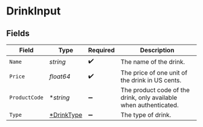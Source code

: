 # DrinkInput


## Fields

| Field                                                             | Type                                                              | Required                                                          | Description                                                       |
| ----------------------------------------------------------------- | ----------------------------------------------------------------- | ----------------------------------------------------------------- | ----------------------------------------------------------------- |
| `Name`                                                            | *string*                                                          | :heavy_check_mark:                                                | The name of the drink.                                            |
| `Price`                                                           | *float64*                                                         | :heavy_check_mark:                                                | The price of one unit of the drink in US cents.                   |
| `ProductCode`                                                     | **string*                                                         | :heavy_minus_sign:                                                | The product code of the drink, only available when authenticated. |
| `Type`                                                            | [*DrinkType](../../models/shared/drinktype.md)                    | :heavy_minus_sign:                                                | The type of drink.                                                |